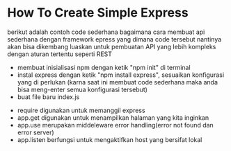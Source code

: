 # How To Create Simple Express
berikut adalah contoh code sederhana bagaimana cara membuat api sederhana dengan framework epress yang dimana code tersebut nantinya akan bisa dikembang luaskan untuk pembuatan API yang lebih kompleks dengan aturan tertentu seperti REST

* membuat inisialisasi npm dengan ketik "npm init" di terminal
* instal express dengan ketik "npm install express", sesuaikan konfigurasi yang di perlukan (karna saat ini membuat code sederhana maka anda bisa meng-enter semua konfigurasi tersebut)
* buat file baru index.js
- require digunakan untuk memanggil express
- app.get digunakan untuk menampilkan halaman yang kita inginkan
- app.use merupakan middeleware error handling(error not found dan error server)
- app.listen berfungsi untuk mengaktifkan host yang bersifat lokal 
